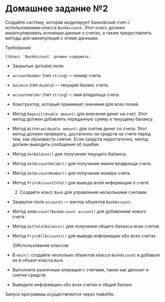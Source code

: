 # Домашнее задание №2

Создайте систему, которая моделирует банковский счет с использованием класса `BankAccount`. Этот класс должен инкапсулировать основные данные о счетах, а также предоставлять методы для манипуляций с этими данными.

Требования:

	1)Класс `BankAccount` должен содержать:
- Закрытые (private) поля:
- `accountNumber` (тип `string`) — номер счета.
- `balance` (тип `double`) — текущий баланс счета.
- `accountHolder` (тип `string`) — имя владельца счета.
- Конструктор, который принимает значения для всех полей.
- Метод `Deposit(double amount)` для внесения денег на счет. Этот метод должен добавлять переданную сумму к текущему балансу.
- Метод `Withdraw(double amount)` для снятия денег со счета. Этот метод должен проверять, достаточно ли средств на счете перед тем, как произвести снятие. Если средств недостаточно, метод должен выводить сообщение об ошибке.
- Метод `GetBalance()` для получения текущего баланса.
- Метод `GetAccountHolder()` для получения имени владельца счета.
- Метод `GetAccountNumber()` для получения номера счета.
- Метод `PrintAccountInfo()` для вывода всей информации о счете.

	2) Создайте класс `Bank` для управления несколькими счетами:
- Закрытое поле `accounts` — вектор объектов `BankAccount`.
- Метод `AddAccount(BankAccount account)` для добавления нового счета.
- Метод `GetTotalBalance()` для получения общего баланса всех счетов.
- Метод `PrintAllAccounts()` для вывода информации обо всех счетах.

	3)Использование классов:
- В `main()` создайте несколько объектов класса `BankAccount` и добавьте их в объект класса `Bank`.
- Выполните различные операции с счетами, такие как депозит и снятие средств.
- Выведите информацию обо всех счетах и общий баланс.

Запуск программы осуществляется через makefile.
